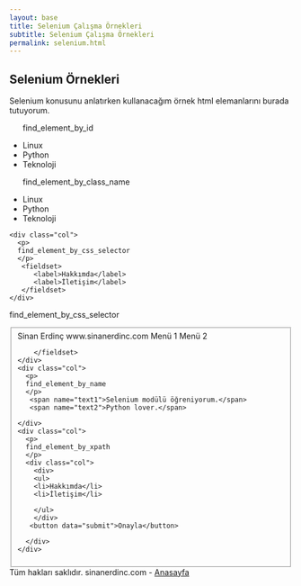 ```yaml
---
layout: base
title: Selenium Çalışma Örnekleri
subtitle: Selenium Çalışma Örnekleri
permalink: selenium.html
---
```


## Selenium Örnekleri
Selenium konusunu anlatırken kullanacağım örnek html elemanlarını burada tutuyorum.

<div class="container">
  <div class="row">
    <div class="col">
      <ul class="ornek1">
      <p>
      find_element_by_id
      </p>
      <li id="linux">Linux</li>
      <li id="python">Python</li>
      <li id="teknoloji">Teknoloji</li>
      </ul>
    </div>
    <div class="col">
      <ul class="ornek2">
      <p>
     find_element_by_class_name
      </p>
      <li class="linux">Linux</li>
      <li class="python">Python</li>
      <li class="teknoloji">Teknoloji</li>
      </ul>
    </div>
    
    <div class="col">
      <p>
      find_element_by_css_selector
      </p>
       <fieldset>
          <label>Hakkımda</label>
          <label>İletişim</label>
       </fieldset>
    </div>
  </div>
  
  <div class="row">
   <div class="col">
      <p>
      find_element_by_css_selector
      </p>
       <fieldset>
          <label data="isim">Sinan</label>
          <label data="soyisim">Erdinç</label>
          <label data="site">www.sinanerdinc.com</label>
          <label data="menu1">Menü 1</label>
          <label data="menu2">Menü 2</label>
          
        </fieldset>
    </div>
    <div class="col">
      <p>
      find_element_by_name
      </p>
       <span name="text1">Selenium modülü öğreniyorum.</span>
       <span name="text2">Python lover.</span>
       
    </div>
    <div class="col">
      <p>
      find_element_by_xpath
      </p>
      <div class="col">
        <div>
        <ul>
        <li>Hakkımda</li>
        <li>İletişim</li>
        
        </ul>
        </div>
       <button data="submit">Onayla</button>
        
      </div>
    </div>
  </div>  
</div>
<footer> Tüm hakları saklıdır. sinanerdinc.com  - <a href="http://www.sinanerdinc.com" title="sinan erdinç websitesi">Anasayfa</a> </footer>
